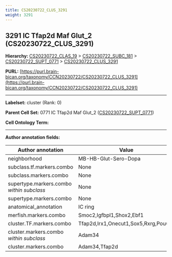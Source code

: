 ```yaml
---
title: CS20230722_CLUS_3291
weight: 3291
---
```

## 3291 IC Tfap2d Maf Glut_2 (CS20230722_CLUS_3291)
<b>Hierarchy: </b>
[CS20230722_CLAS_19](../CS20230722_CLAS_19) >
[CS20230722_SUBC_181](../CS20230722_SUBC_181) >
[CS20230722_SUPT_0771](../CS20230722_SUPT_0771) >
[CS20230722_CLUS_3291](../CS20230722_CLUS_3291)

**PURL:** [https://purl.brain-bican.org/taxonomy/CCN20230722/CS20230722_CLUS_3291](https://purl.brain-bican.org/taxonomy/CCN20230722/CS20230722_CLUS_3291)

---


**Labelset:** cluster (Rank: 0)

**Parent Cell Set:** 0771 IC Tfap2d Maf Glut_2 ([CS20230722_SUPT_0771](../CS20230722_SUPT_0771))



**Cell Ontology Term:** 

[MARKER GENES.]: #


---

[TRANSFERRED ANNOTATIONS.]: #


[AUTHOR ANNOTATION FIELDS.]: #


**Author annotation fields:**

| Author annotation | Value |
|-------------------|-------|
|neighborhood|MB-HB-Glut-Sero-Dopa|
|subclass.tf.markers.combo|None|
|subclass.markers.combo|None|
|supertype.markers.combo _within subclass_|None|
|supertype.markers.combo|None|
|anatomical_annotation|IC ring|
|merfish.markers.combo|Smoc2,Igfbpl1,Shox2,Ebf1|
|cluster.TF.markers.combo|Tfap2d,Irx1,Onecut1,Sox5,Rxrg,Pou6f2|
|cluster.markers.combo _within subclass_|Adam34|
|cluster.markers.combo|Adam34,Tfap2d|
